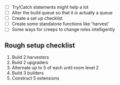 - [ ] Try/Catch statements might help a lot
- [ ] Alter the build queue so that it is actually a queue
- [ ] Create a set up checklist
- [ ] Create some standalone functions like 'harvest'
- [ ] Some ways for creeps to change roles intelligently

## Rough setup checklist

1. Build 2 harvesters
2. Build 2 upgraders
3. Alternate up to 5 of each until room level 2
4. Build 3 builders
5. Construct 5 extensions

